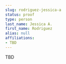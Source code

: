 ```yaml
---
slug: rodriguez-jessica-a
status: proof
type: person
last_name: Jessica A.
first_name: Rodriguez
alias: null
affiliations:
- TBD
---
```


TBD

